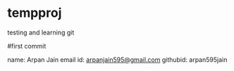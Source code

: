 # tempproj
testing and learning git

#first commit

name: Arpan Jain
email id: arpanjain595@gmail.com
githubid: arpan595jain